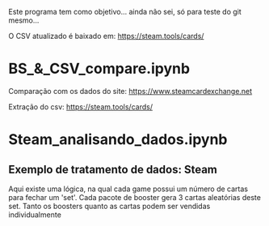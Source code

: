 Este programa tem como objetivo... ainda não sei, só para teste do git mesmo...

O CSV atualizado é baixado em: https://steam.tools/cards/


# BS_&_CSV_compare.ipynb

Comparação com os dados do site: https://www.steamcardexchange.net

Extração do csv: https://steam.tools/cards/


# Steam_analisando_dados.ipynb

## Exemplo de tratamento de dados: Steam

Aqui existe uma lógica, na qual cada game possui um número de cartas para fechar um 'set'. Cada pacote de booster gera 3 cartas aleatórias deste set. Tanto os boosters quanto as cartas podem ser vendidas individualmente

